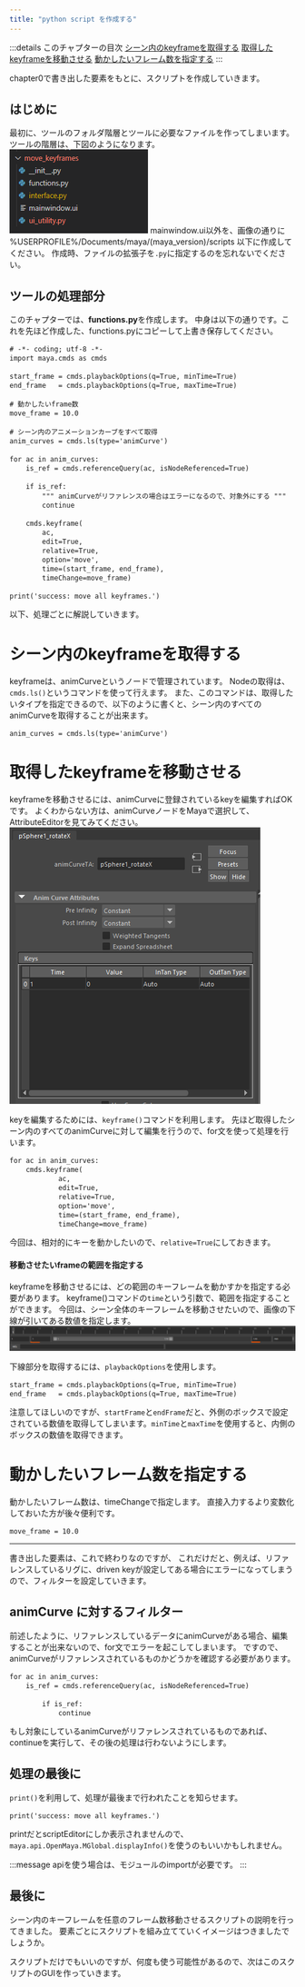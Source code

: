 ```yaml
---
title: "python script を作成する"
---
```


:::details このチャプターの目次
[シーン内のkeyframeを取得する](#シーン内のkeyframeを取得する)
[取得したkeyframeを移動させる](#取得したkeyframeを移動させる)
[動かしたいフレーム数を指定する](#動かしたいフレーム数を指定する)
:::

chapter0で書き出した要素をもとに、スクリプトを作成していきます。


## はじめに
最初に、ツールのフォルダ階層とツールに必要なファイルを作ってしまいます。
ツールの階層は、下図のようになります。
![](/images/edit-keyframes-in-a-scene/01_functions/2023-04-12-23-37-17.png)
mainwindow.ui以外を、画像の通りに %USERPROFILE%/Documents/maya/(maya_version)/scripts 以下に作成してください。
作成時、ファイルの拡張子を`.py`に指定するのを忘れないでください。

## ツールの処理部分
このチャプターでは、**functions.py**を作成します。
中身は以下の通りです。これを先ほど作成した、functions.pyにコピーして上書き保存してください。

```py: functions.py
# -*- coding; utf-8 -*-
import maya.cmds as cmds

start_frame = cmds.playbackOptions(q=True, minTime=True)
end_frame   = cmds.playbackOptions(q=True, maxTime=True)

# 動かしたいframe数
move_frame = 10.0 

# シーン内のアニメーションカーブをすべて取得
anim_curves = cmds.ls(type='animCurve') 

for ac in anim_curves:
    is_ref = cmds.referenceQuery(ac, isNodeReferenced=True)
    
    if is_ref:
        """ animCurveがリファレンスの場合はエラーになるので、対象外にする """
        continue

    cmds.keyframe(
        ac, 
        edit=True, 
        relative=True, 
        option='move', 
        time=(start_frame, end_frame),
        timeChange=move_frame)

print('success: move all keyframes.')
```
以下、処理ごとに解説していきます。

# シーン内のkeyframeを取得する
keyframeは、animCurveというノードで管理されています。
Nodeの取得は、`cmds.ls()`というコマンドを使って行えます。
また、このコマンドは、取得したいタイプを指定できるので、以下のように書くと、シーン内のすべてのanimCurveを取得することが出来ます。

```py:
anim_curves = cmds.ls(type='animCurve') 
```


# 取得したkeyframeを移動させる
keyframeを移動させるには、animCurveに登録されているkeyを編集すればOKです。
よくわからない方は、animCurveノードをMayaで選択して、AttributeEditorを見てみてください。
![](/images/edit-keyframes-in-a-scene/01_functions/2023-05-27-11-11-28.png)


keyを編集するためには、`keyframe()`コマンドを利用します。
先ほど取得したシーン内のすべてのanimCurveに対して編集を行うので、for文を使って処理を行います。
```py:
for ac in anim_curves:
    cmds.keyframe(
            ac, 
            edit=True, 
            relative=True, 
            option='move', 
            time=(start_frame, end_frame),
            timeChange=move_frame)
```
今回は、相対的にキーを動かしたいので、`relative=True`にしておきます。

#### 移動させたいframeの範囲を指定する
keyframeを移動させるには、どの範囲のキーフレームを動かすかを指定する必要があります。
keyframe()コマンドの`time`という引数で、範囲を指定することができます。
今回は、シーン全体のキーフレームを移動させたいので、画像の下線が引いてある数値を指定します。
![](/images/edit-keyframes-in-a-scene/01_functions/timeSlider.png)

下線部分を取得するには、`playbackOptions`を使用します。
```py:
start_frame = cmds.playbackOptions(q=True, minTime=True)
end_frame   = cmds.playbackOptions(q=True, maxTime=True)
```
注意してほしいのですが、`startFrame`と`endFrame`だと、外側のボックスで設定されている数値を取得してしまいます。`minTime`と`maxTime`を使用すると、内側のボックスの数値を取得できます。

# 動かしたいフレーム数を指定する
動かしたいフレーム数は、timeChangeで指定します。
直接入力するより変数化しておいた方が後々便利です。
```py:
move_frame = 10.0 
```

-----
書き出した要素は、これで終わりなのですが、
これだけだと、例えば、リファレンスしているリグに、driven keyが設定してある場合にエラーになってしまうので、フィルターを設定していきます。


## animCurve に対するフィルター
前述したように、リファレンスしているデータにanimCurveがある場合、編集することが出来ないので、for文でエラーを起こしてしまいます。
ですので、animCurveがリファレンスされているものかどうかを確認する必要があります。
```py:
for ac in anim_curves:
    is_ref = cmds.referenceQuery(ac, isNodeReferenced=True)
        
        if is_ref:
            continue
```
もし対象にしているanimCurveがリファレンスされているものであれば、continueを実行して、その後の処理は行わないようにします。

## 処理の最後に
`print()`を利用して、処理が最後まで行われたことを知らせます。
```py:
print('success: move all keyframes.')
```
printだとscriptEditorにしか表示されませんので、`maya.api.OpenMaya.MGlobal.displayInfo()`を使うのもいいかもしれません。

:::message
apiを使う場合は、モジュールのimportが必要です。
:::

## 最後に
シーン内のキーフレームを任意のフレーム数移動させるスクリプトの説明を行ってきました。
要素ごとにスクリプトを組み立てていくイメージはつきましたでしょうか。

スクリプトだけでもいいのですが、何度も使う可能性があるので、次はこのスクリプトのGUIを作っていきます。